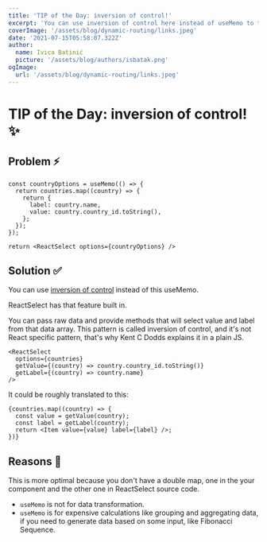 ```yaml
---
title: 'TIP of the Day: inversion of control!'
excerpt: 'You can use inversion of control here instead of useMemo to transform data'
coverImage: '/assets/blog/dynamic-routing/links.jpeg'
date: '2021-07-15T05:58:07.322Z'
author:
  name: Ivica Batinić
  picture: '/assets/blog/authors/isbatak.png'
ogImage:
  url: '/assets/blog/dynamic-routing/links.jpeg'
---
```


# TIP of the Day: inversion of control! ✨

## Problem ⚡️

```tsx
const countryOptions = useMemo(() => {
  return countries.map((country) => {
    return {
      label: country.name,
      value: country.country_id.toString(),
    };
  });
});

return <ReactSelect options={countryOptions} />
```

## Solution ✅

You can use [inversion of control](https://kentcdodds.com/blog/inversion-of-control) instead of this useMemo.

ReactSelect has that feature built in.

You can pass raw data and provide methods that will select value and label from that data array. This pattern is called inversion of control, and it's not React specific pattern, that's why Kent C Dodds explains it in a plain JS.

```tsx
<ReactSelect
  options={countries}
  getValue={(country) => country.country_id.toString()}
  getLabel={(country) => country.name}
/>
```

It could be roughly translated to this:
```tsx
{countries.map((country) => {
  const value = getValue(country);
  const label = getLabel(country);
  return <Item value={value} label={label} />;
})}
```

## Reasons 🌈

This is more optimal because you don't have a double map, one in the your component and the other one in ReactSelect source code.
- `useMemo` is not for data transformation.
- `useMemo` is for expensive calculations like grouping and aggregating data, if you need to generate data based on some input, like Fibonacci Sequence.
